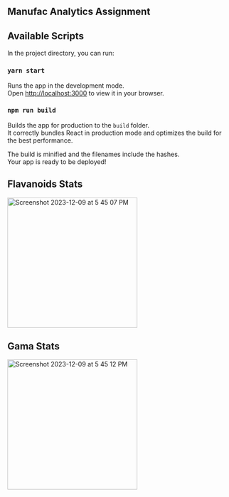 ## Manufac Analytics Assignment

## Available Scripts

In the project directory, you can run:

### `yarn start`

Runs the app in the development mode.\
Open [http://localhost:3000](http://localhost:3000) to view it in your browser.



### `npm run build`

Builds the app for production to the `build` folder.\
It correctly bundles React in production mode and optimizes the build for the best performance.

The build is minified and the filenames include the hashes.\
Your app is ready to be deployed!


## Flavanoids Stats
<img width="292" alt="Screenshot 2023-12-09 at 5 45 07 PM" src="https://github.com/mohansharma916/Manufac-analytic-Assesment/assets/77909856/819b919c-5c43-42bd-8add-c12db0ccaaf1">


## Gama Stats

<img width="292" alt="Screenshot 2023-12-09 at 5 45 12 PM" src="https://github.com/mohansharma916/Manufac-analytic-Assesment/assets/77909856/ea28db2f-1078-4878-b8b6-0859f35f9804">
